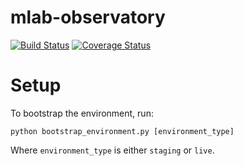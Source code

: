 mlab-observatory
================

[![Build
Status](https://travis-ci.org/m-lab/mlab-observatory.svg?branch=master)](https://travis-ci.org/m-lab/mlab-observatory)
[![Coverage
Status](https://coveralls.io/repos/m-lab/mlab-observatory/badge.svg?branch=master&service=github)](https://coveralls.io/github/m-lab/mlab-observatory?branch=master)

# Setup

To bootstrap the environment, run:

```
python bootstrap_environment.py [environment_type]
```

Where `environment_type` is either `staging` or `live`.

